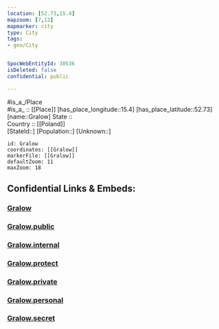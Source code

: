 ```yaml
---
location: [52.73,15.4] 
mapzoom: [7,12] 
mapmarker: city 
type: City
tags:
- geo/City


SpocWebEntityId: 30536
isDeleted: false
confidential: public

---
```

#is_a_/Place  
#is_a_ :: [[Place]] 
[has_place_longitude::15.4] 
[has_place_latitude::52.73] 
[name::Gralow] 
State ::  
Country :: [[Poland]]  
[StateId::] 
[Population::] 
[Unknown::] 


```leaflet
id: Gralow
coordinates: [[Gralow]] 
markerFile: [[Gralow]] 
defaultZoom: 11 
maxZoom: 18
```


## Confidential Links & Embeds: 

### [Gralow](/_Standards/Earth/Continent/Europe/Europe~East/Poland/Provinces~Poland/Lubusz/City/Gralow.md) 

### [Gralow.public](/_public/Earth/Continent/Europe/Europe~East/Poland/Provinces~Poland/Lubusz/City/Gralow.public.md) 

### [Gralow.internal](/_internal/Earth/Continent/Europe/Europe~East/Poland/Provinces~Poland/Lubusz/City/Gralow.internal.md) 

### [Gralow.protect](/_protect/Earth/Continent/Europe/Europe~East/Poland/Provinces~Poland/Lubusz/City/Gralow.protect.md) 

### [Gralow.private](/_private/Earth/Continent/Europe/Europe~East/Poland/Provinces~Poland/Lubusz/City/Gralow.private.md) 

### [Gralow.personal](/_personal/Earth/Continent/Europe/Europe~East/Poland/Provinces~Poland/Lubusz/City/Gralow.personal.md) 

### [Gralow.secret](/_secret/Earth/Continent/Europe/Europe~East/Poland/Provinces~Poland/Lubusz/City/Gralow.secret.md)

